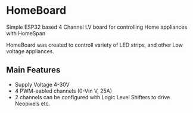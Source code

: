 # HomeBoard
Simple ESP32 based 4 Channel LV board for controlling Home appliances with HomeSpan

HomeBoard was created to controll variety of LED strips, and other Low voltage appliances. 

## Main Features
- Supply Voltage 4-30V
- 4 PWM-eabled channels (0-Vin V, 25A)
- 2 channels can be configured with Logic Level Shifters to drive Neopixels etc.
